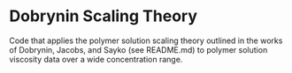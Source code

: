 # Dobrynin Scaling Theory
Code that applies the polymer solution scaling theory outlined in the works of
Dobrynin, Jacobs, and Sayko (see README.md) to polymer solution viscosity data 
over a wide concentration range.
